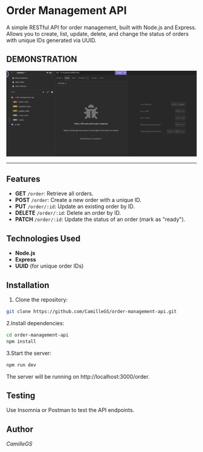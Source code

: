 # Order Management API

A simple RESTful API for order management, built with Node.js and Express. Allows you to create, list, update, delete, and change the status of orders with unique IDs generated via UUID.


## DEMONSTRATION
![Demo GIF](/assets/preview.gif)


---

## Features

- **GET** `/order`: Retrieve all orders.
- **POST** `/order`: Create a new order with a unique ID.
- **PUT** `/order/:id`: Update an existing order by ID.
- **DELETE** `/order/:id`: Delete an order by ID.
- **PATCH** `/order/:id`: Update the status of an order (mark as "ready").

## Technologies Used

- **Node.js**
- **Express**
- **UUID** (for unique order IDs)

## Installation

1. Clone the repository:
```bash
git clone https://github.com/CamilleGS/order-management-api.git 
```
2.Install dependencies: 
```bash
cd order-management-api
npm install
```
3.Start the server:
```bash
npm run dev
```
The server will be running on http://localhost:3000/order.

## Testing
Use Insomnia or Postman to test the API endpoints.

## Author 
_CamilleGS_
